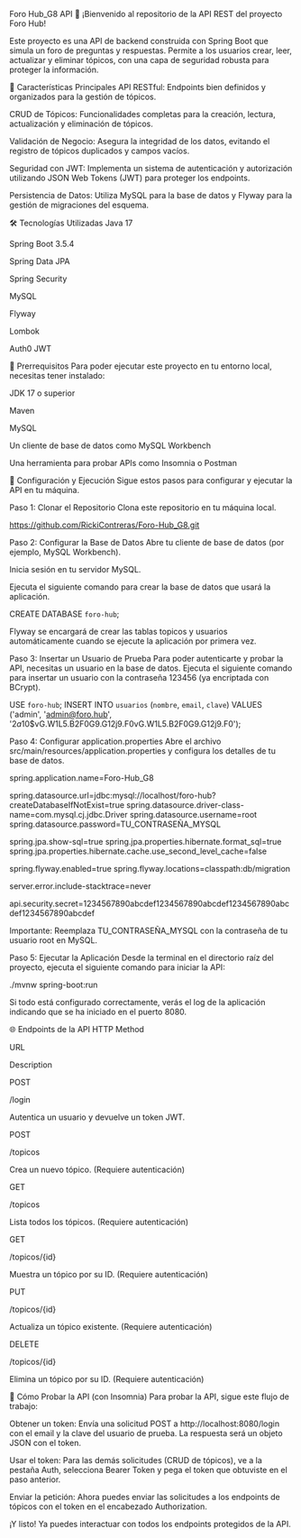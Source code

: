 Foro Hub_G8 API 🚀
¡Bienvenido al repositorio de la API REST del proyecto Foro Hub!

Este proyecto es una API de backend construida con Spring Boot que simula un foro de preguntas y respuestas. Permite a los usuarios crear, leer, actualizar y eliminar tópicos, con una capa de seguridad robusta para proteger la información.

🌟 Características Principales
API RESTful: Endpoints bien definidos y organizados para la gestión de tópicos.

CRUD de Tópicos: Funcionalidades completas para la creación, lectura, actualización y eliminación de tópicos.

Validación de Negocio: Asegura la integridad de los datos, evitando el registro de tópicos duplicados y campos vacíos.

Seguridad con JWT: Implementa un sistema de autenticación y autorización utilizando JSON Web Tokens (JWT) para proteger los endpoints.

Persistencia de Datos: Utiliza MySQL para la base de datos y Flyway para la gestión de migraciones del esquema.

🛠️ Tecnologías Utilizadas
Java 17

Spring Boot 3.5.4

Spring Data JPA

Spring Security

MySQL

Flyway

Lombok

Auth0 JWT

🚦 Prerrequisitos
Para poder ejecutar este proyecto en tu entorno local, necesitas tener instalado:

JDK 17 o superior

Maven

MySQL

Un cliente de base de datos como MySQL Workbench

Una herramienta para probar APIs como Insomnia o Postman

🚀 Configuración y Ejecución
Sigue estos pasos para configurar y ejecutar la API en tu máquina.

Paso 1: Clonar el Repositorio
Clona este repositorio en tu máquina local.

https://github.com/RickiContreras/Foro-Hub_G8.git

Paso 2: Configurar la Base de Datos
Abre tu cliente de base de datos (por ejemplo, MySQL Workbench).

Inicia sesión en tu servidor MySQL.

Ejecuta el siguiente comando para crear la base de datos que usará la aplicación.

CREATE DATABASE `foro-hub`;

Flyway se encargará de crear las tablas topicos y usuarios automáticamente cuando se ejecute la aplicación por primera vez.

Paso 3: Insertar un Usuario de Prueba
Para poder autenticarte y probar la API, necesitas un usuario en la base de datos.
Ejecuta el siguiente comando para insertar un usuario con la contraseña 123456 (ya encriptada con BCrypt).

USE `foro-hub`;
INSERT INTO `usuarios` (`nombre`, `email`, `clave`) VALUES ('admin', 'admin@foro.hub', '$2a$10$vG.W1L5.B2F0G9.G12j9.F0vG.W1L5.B2F0G9.G12j9.F0');

Paso 4: Configurar application.properties
Abre el archivo src/main/resources/application.properties y configura los detalles de tu base de datos.

spring.application.name=Foro-Hub_G8

spring.datasource.url=jdbc:mysql://localhost/foro-hub?createDatabaseIfNotExist=true
spring.datasource.driver-class-name=com.mysql.cj.jdbc.Driver
spring.datasource.username=root
spring.datasource.password=TU_CONTRASEÑA_MYSQL

spring.jpa.show-sql=true
spring.jpa.properties.hibernate.format_sql=true
spring.jpa.properties.hibernate.cache.use_second_level_cache=false

spring.flyway.enabled=true
spring.flyway.locations=classpath:db/migration

server.error.include-stacktrace=never

api.security.secret=1234567890abcdef1234567890abcdef1234567890abcdef1234567890abcdef

Importante: Reemplaza TU_CONTRASEÑA_MYSQL con la contraseña de tu usuario root en MySQL.

Paso 5: Ejecutar la Aplicación
Desde la terminal en el directorio raíz del proyecto, ejecuta el siguiente comando para iniciar la API:

./mvnw spring-boot:run

Si todo está configurado correctamente, verás el log de la aplicación indicando que se ha iniciado en el puerto 8080.

🌐 Endpoints de la API
HTTP Method

URL

Description

POST

/login

Autentica un usuario y devuelve un token JWT.

POST

/topicos

Crea un nuevo tópico. (Requiere autenticación)

GET

/topicos

Lista todos los tópicos. (Requiere autenticación)

GET

/topicos/{id}

Muestra un tópico por su ID. (Requiere autenticación)

PUT

/topicos/{id}

Actualiza un tópico existente. (Requiere autenticación)

DELETE

/topicos/{id}

Elimina un tópico por su ID. (Requiere autenticación)

🔑 Cómo Probar la API (con Insomnia)
Para probar la API, sigue este flujo de trabajo:

Obtener un token: Envía una solicitud POST a http://localhost:8080/login con el email y la clave del usuario de prueba. La respuesta será un objeto JSON con el token.

Usar el token: Para las demás solicitudes (CRUD de tópicos), ve a la pestaña Auth, selecciona Bearer Token y pega el token que obtuviste en el paso anterior.

Enviar la petición: Ahora puedes enviar las solicitudes a los endpoints de tópicos con el token en el encabezado Authorization.

¡Y listo! Ya puedes interactuar con todos los endpoints protegidos de la API.
